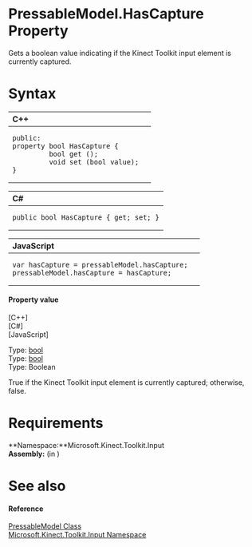 PressableModel.HasCapture Property  
==================================  

Gets a boolean value indicating if the Kinect Toolkit input element is currently captured. <span id="syntaxSection"></span>

Syntax  
======  

<table>
<colgroup>
<col width="100%" />
</colgroup>
<thead>
<tr class="header">
<th align="left">C++</th>
</tr>
</thead>
<tbody>
<tr class="odd">
<td align="left"><pre><code>public:  
property bool HasCapture {  
         bool get ();  
         void set (bool value);  
}</code></pre></td>
</tr>
</tbody>
</table>

<table>
<colgroup>
<col width="100%" />
</colgroup>
<thead>
<tr class="header">
<th align="left">C#</th>
</tr>
</thead>
<tbody>
<tr class="odd">
<td align="left"><pre><code>public bool HasCapture { get; set; }</code></pre></td>
</tr>
</tbody>
</table>

<table>
<colgroup>
<col width="100%" />
</colgroup>
<thead>
<tr class="header">
<th align="left">JavaScript</th>
</tr>
</thead>
<tbody>
<tr class="odd">
<td align="left"><pre><code>var hasCapture = pressableModel.hasCapture;  
pressableModel.hasCapture = hasCapture;</code></pre></td>
</tr>
</tbody>
</table>

<span id="ID4ES"></span>
#### Property value  

[C++]   
 [C\#]   
 [JavaScript]   

Type: [bool](http://msdn.microsoft.com/en-us/library/hh755815.aspx)  
Type: [bool](http://msdn.microsoft.com/en-us/library/system.boolean.aspx)  
Type: Boolean  

True if the Kinect Toolkit input element is currently captured; otherwise, false.  

<span id="requirements"></span>

Requirements  
============  

**Namespace:**Microsoft.Kinect.Toolkit.Input  
**Assembly:** (in )  

<span id="ID4E4"></span>

See also  
========  

<span id="ID4E6"></span>
#### Reference  

[PressableModel Class](../../PressableModel_Class.md)  
 [Microsoft.Kinect.Toolkit.Input Namespace](../../../Kinect.Toolkit.Input.md)  



<!--Please do not edit the data in the comment block below.-->
<!--
TOCTitle : HasCapture Property
RLTitle : PressableModel.HasCapture Property
KeywordK : HasCapture property
KeywordK : PressableModel.HasCapture property
KeywordF : Microsoft.Kinect.Toolkit.Input.PressableModel.HasCapture
KeywordF : PressableModel.HasCapture
KeywordF : HasCapture
KeywordF : Microsoft.Kinect.Toolkit.Input.PressableModel.HasCapture
KeywordA : P:Microsoft.Kinect.Toolkit.Input.PressableModel.HasCapture
AssetID : P:Microsoft.Kinect.Toolkit.Input.PressableModel.HasCapture
Locale : en-us
CommunityContent : 1
APIType : Managed
APILocation : 
APIName : Microsoft.Kinect.Toolkit.Input.PressableModel.HasCapture
TargetOS : Windows
TopicType : kbSyntax
DevLang : VB
DevLang : CSharp
DevLang : JavaScript
DevLang : C++
DocSet : K4Wv2
ProjType : K4Wv2Proj
Technology : Kinect for Windows
Product : Kinect for Windows SDK v2
productversion : 20
-->
